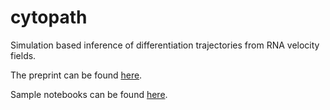 # cytopath
Simulation based inference of differentiation trajectories from RNA velocity fields.

The preprint can be found [here](https://www.biorxiv.org/content/10.1101/2020.12.21.423801v1).

Sample notebooks can be found [here](https://github.com/aron0093/cytopath-notebooks).
